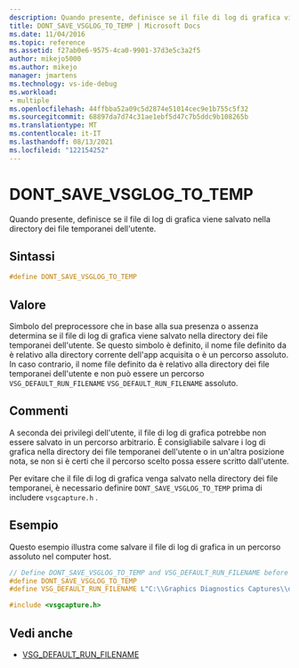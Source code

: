 ```yaml
---
description: Quando presente, definisce se il file di log di grafica viene salvato nella directory dei file temporanei dell'utente.
title: DONT_SAVE_VSGLOG_TO_TEMP | Microsoft Docs
ms.date: 11/04/2016
ms.topic: reference
ms.assetid: f27ab0e6-9575-4ca0-9901-37d3e5c3a2f5
author: mikejo5000
ms.author: mikejo
manager: jmartens
ms.technology: vs-ide-debug
ms.workload:
- multiple
ms.openlocfilehash: 44ffbba52a09c5d2874e51014cec9e1b755c5f32
ms.sourcegitcommit: 68897da7d74c31ae1ebf5d47c7b5ddc9b108265b
ms.translationtype: MT
ms.contentlocale: it-IT
ms.lasthandoff: 08/13/2021
ms.locfileid: "122154252"
---
```

# <a name="dont_save_vsglog_to_temp"></a>DONT_SAVE_VSGLOG_TO_TEMP
Quando presente, definisce se il file di log di grafica viene salvato nella directory dei file temporanei dell'utente.

## <a name="syntax"></a>Sintassi

```C++
#define DONT_SAVE_VSGLOG_TO_TEMP
```

## <a name="value"></a>Valore
 Simbolo del preprocessore che in base alla sua presenza o assenza determina se il file di log di grafica viene salvato nella directory dei file temporanei dell'utente. Se questo simbolo è definito, il nome file definito da è relativo alla directory corrente dell'app acquisita o è un percorso assoluto. In caso contrario, il nome file definito da è relativo alla directory dei file temporanei dell'utente e non può essere un percorso `VSG_DEFAULT_RUN_FILENAME` `VSG_DEFAULT_RUN_FILENAME` assoluto.

## <a name="remarks"></a>Commenti
 A seconda dei privilegi dell'utente, il file di log di grafica potrebbe non essere salvato in un percorso arbitrario. È consigliabile salvare i log di grafica nella directory dei file temporanei dell'utente o in un'altra posizione nota, se non si è certi che il percorso scelto possa essere scritto dall'utente.

 Per evitare che il file di log di grafica venga salvato nella directory dei file temporanei, è necessario definire `DONT_SAVE_VSGLOG_TO_TEMP` prima di includere `vsgcapture.h` .

## <a name="example"></a>Esempio
 Questo esempio illustra come salvare il file di log di grafica in un percorso assoluto nel computer host.

```cpp
// Define DONT_SAVE_VSGLOG_TO_TEMP and VSG_DEFAULT_RUN_FILENAME before including vsgcapture.h
#define DONT_SAVE_VSGLOG_TO_TEMP
#define VSG_DEFAULT_RUN_FILENAME L"C:\\Graphics Diagnostics Captures\\default.vsglog"

#include <vsgcapture.h>
```

## <a name="see-also"></a>Vedi anche
- [VSG_DEFAULT_RUN_FILENAME](vsg-default-run-filename.md)
